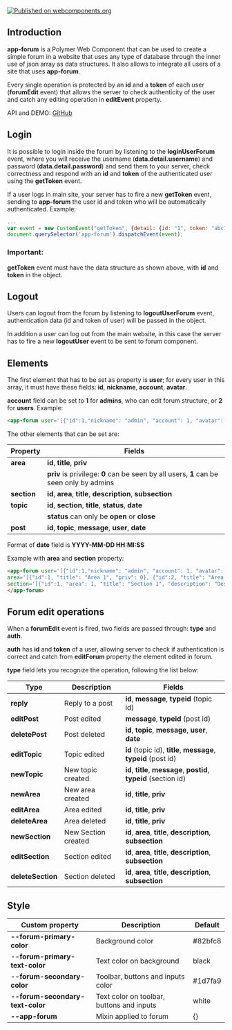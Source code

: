 [![Published on webcomponents.org](https://img.shields.io/badge/webcomponents.org-published-blue.svg)](https://www.webcomponents.org/element/dav04/app-forum)

## Introduction
**app-forum** is a Polymer Web Component that can be used to create a simple forum in a website that uses any type of database through the inner use of json array as data structures. It also allows to integrate all users of a site that uses **app-forum**.

Every single operation is protected by an **id** and a **token** of each user (**forumEdit** event) that allows the server to check authenticity of the user and catch any editing operation in **editEvent** property.

API and DEMO: [GitHub](https://dav04.github.io/app-forum/components/app-forum/)
 
## Login
It is possible to login inside the forum by listening to the **loginUserForum** event, where you will receive the username (**data.detail.username**) and password (**data.detail.password**) and send them to your server, check correctness and respond with an **id** and **token** of the authenticated user using the **getToken** event.

If a user logs in main site, your server has to fire a new **getToken** event, sending to **app-forum** the user id and token who will be automatically authenticated.
Example:
```javascript
...
var event = new CustomEvent("getToken", {detail: {id: "1", token: "abc1234"}});
document.querySelector('app-forum').dispatchEvent(event);
```
### Important: 
**getToken** event must have the data structure as shown above, with **id** and **token** in the object.
 
## Logout
Users can logout from the forum by listening to **logoutUserForum** event, authentication data (id and token of user) will be passed in the object.

In addition a user can log out from the main website, in this case the server has to fire a new **logoutUser** event to be sent to forum component.
 
## Elements
The first element that has to be set as property is **user**; for every user in this array,
it must have these fields: **id**, **nickname**, **account**, **avatar**.

**account** field can be set to **1** for __admins__, who can edit forum structure, or **2** for __users__.
Example:
```html
<app-forum user='[{"id":1,"nickname": "admin", "account": 1, "avatar": "images/users/avatar1.png"}, {"id":2, "nickname": "user", "account": 2, "avatar": "images/users/avatar2.png"}]'></app-forum>
```
The other elements that can be set are:

|Property    | Fields|
|----        |----------|
|**area**      | **id**, **title**, **priv**|
|              | **priv** is privilege: **0** can be seen by all users, **1** can be seen only by admins|
|**section**   | **id**, **area**, **title**, **description**, **subsection**|
|**topic**     | **id**, **section**, **title**, **status**, **date**|
|              | **status** can only be **open** or **close**|
|**post**      | **id**, **topic**, **message**, **user**, **date**|

Format of **date** field is **YYYY-MM-DD HH:MI:SS**

Example with **area** and **section** property:
```html
<app-forum user='[{"id":1,"nickname": "admin", "account": 1, "avatar": "images/users/avatar1.png"}, {"id":2, "nickname": "user", "account": 2, "avatar": "images/users/avatar2.png"}]' 
area='[{"id":1, "title": "Area 1", "priv": 0}, {"id":2, "title": "Area 2", "priv": 1}]' 
section='[{"id":1, "area": 1, "title": "Section 1", "description": "Description 1", "subsection": null}, {"id":2, "area": 2, "title": "Section 2", "description": "Description 2", "subsection": null}, {"id":3, "area": 1, "title": "Section 3", "description": "Description 3", "subsection": null}, {"id":4, "area": 1, "title": "Section 4", "description": "Description 4", "subsection": 1}]'>
</app-forum>
```
## Forum edit operations
When a **forumEdit** event is fired, two fields are passed through: **type** and **auth**.

**auth** has **id** and **token** of a user, allowing server to check if authentication is correct and catch from **editForum** property the element edited in forum.
 
**type** field lets you recognize the operation, following the list below:

|Type            | Description           | Fields|
|----------      |-------------          |----------|
|**reply**         | Reply to a post       | **id**, **message**, **typeid** (topic id)|
|**editPost**      | Post edited           | **message**, **typeid** (post id)|
|**deletePost**    | Post deleted          | **id**, **topic**, **message**, **user**, **date**|
|**editTopic**     | Topic edited          | **id** (topic id), **title**, **message**, **typeid** (post id)|
|**newTopic**      | New topic created     | **id**, **title**, **message**, **postid**, **typeid** (section id)|
|**newArea**       | New area created      | **id**, **title**, **priv**|
|**editArea**      | Area edited           | **id**, **title**, **priv**|
|**deleteArea**    | Area deleted          | **id**, **title**, **priv**|
|**newSection**    | New Section created   | **id**, **area**, **title**, **description**, **subsection**|
|**editSection**   | Section edited        | **id**, **area**, **title**, **description**, **subsection**|
|**deleteSection** | Section deleted       | **id**, **area**, **title**, **description**, **subsection**|     
 
## Style
|Custom property                 | Description                               | Default|
|----------------                |-------------                              |----------|
|**--forum-primary-color**         | Background color                          | #82bfc8|
|**--forum-primary-text-color**    | Text color on background                  | black|
|**--forum-secondary-color**       | Toolbar, buttons and inputs color         | #1d7fa9|
|**--forum-secondary-text-color**  | Text color on toolbar, buttons and inputs | white|
|**--app-forum**                   | Mixin applied to forum                    | {}|
